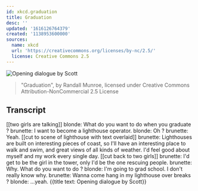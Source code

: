 ```yaml
---
id: xkcd.graduation
title: Graduation
desc: ''
updated: '1616126764379'
created: '1138953600000'
sources:
  name: xkcd
  url: 'https://creativecommons.org/licenses/by-nc/2.5/'
  license: Creative Commons 2.5
---
```

![Opening dialogue by Scott](https://imgs.xkcd.com/comics/graduation.jpg)
> "Graduation", by Randall Munroe, licensed under Creative Commons Attribution-NonCommercial 2.5 License

## Transcript
[[two girls are talking]]
blonde: What do you want to do when you graduate ?
brunette: I want to become a lighthouse operator.
blonde: Oh ?
brunette: Yeah.
[[cut to scene of lighthouse with text overlaid]]
brunette: Lighthouses are built on interesting pieces of coast, so I'll have an interesting place to walk and swim, and great views of all kinds of weather.  I'd feel good about myself and my work every single day.
[[cut back to two girls]]
brunette: I'd get to be the girl in the tower, only I'd be the one rescuing people.
brunette: Why. What do you want to do ?
blonde: I'm going to grad school.  I don't really know why.
brunette: Wanna come hang in my lighthouse over breaks ?
blonde: ...yeah.
{{title text: Opening dialogue by Scott}}
